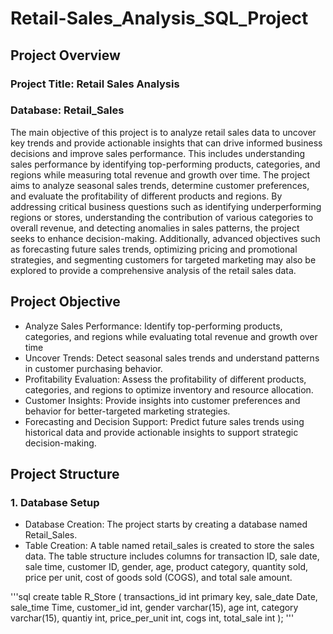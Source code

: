 # Retail-Sales_Analysis_SQL_Project
## Project Overview
### Project Title: Retail Sales Analysis
### Database: Retail_Sales
The main objective of this project is to analyze retail sales data to uncover key trends and provide actionable insights that can drive informed business decisions and improve sales performance. This includes understanding sales performance by identifying top-performing products, categories, and regions while measuring total revenue and growth over time. The project aims to analyze seasonal sales trends, determine customer preferences, and evaluate the profitability of different products and regions. By addressing critical business questions such as identifying underperforming regions or stores, understanding the contribution of various categories to overall revenue, and detecting anomalies in sales patterns, the project seeks to enhance decision-making. Additionally, advanced objectives such as forecasting future sales trends, optimizing pricing and promotional strategies, and segmenting customers for targeted marketing may also be explored to provide a comprehensive analysis of the retail sales data.

## Project Objective
- Analyze Sales Performance: Identify top-performing products, categories, and regions while evaluating total revenue and growth over time
- Uncover Trends: Detect seasonal sales trends and understand patterns in customer purchasing behavior.
- Profitability Evaluation: Assess the profitability of different products, categories, and regions to optimize inventory and resource allocation.
- Customer Insights: Provide insights into customer preferences and behavior for better-targeted marketing strategies.
- Forecasting and Decision Support: Predict future sales trends using historical data and provide actionable insights to support strategic decision-making.

## Project Structure
### 1. Database Setup
- Database Creation: The project starts by creating a database named Retail_Sales.
- Table Creation: A table named retail_sales is created to store the sales data. The table structure includes columns for transaction ID, sale date, sale time, customer ID, gender, age, product category, quantity sold, price per unit, cost of goods sold (COGS), and total sale amount.

'''sql
create table R_Store
(
    transactions_id int primary key,
    sale_date Date,
    sale_time Time,
    customer_id int,
    gender varchar(15),
    age int,
    category varchar(15),
    quantiy int,
    price_per_unit int,
    cogs int,
    total_sale int
);
'''



